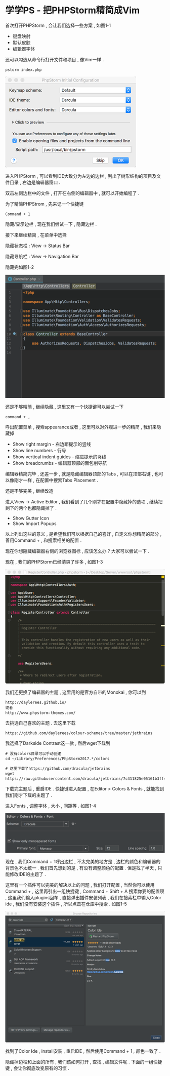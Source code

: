 # 学学PS - 把PHPStorm精简成Vim

首次打开PHPStorm , 会让我们选择一些方案 , 如图1-1

* 键盘映射
* 默认皮肤
* 编辑器字体

还可以勾选从命令行打开文件和项目 , 像Vim一样 .

```
pstorm index.php
```

![](/assets/1-1.png)

进入PHPStorm , 可以看到IDE大致分为左边的边栏 , 列出了树形结构的项目及文件目录 , 右边是编辑器窗口 .

双击左侧边栏中的文件 , 打开在右侧的编辑器中 , 就可以开始编程了 .

为了精简PHPStrom , 先来记一个快捷键

```
Command + 1
```

隐藏/显示边栏 , 现在我们尝试一下 , 隐藏边栏 .

接下来继续精简 , 在菜单中选择

隐藏状态栏 : View -&gt; Status Bar

隐藏导航栏 : View -&gt; Navigation Bar

隐藏完如图1-2

![](/assets/1-2.png)

还是不够精简 , 继续隐藏 , 这里又有一个快捷键可以尝试一下

```
command + ,
```

呼出配置菜单 , 搜索appearance或者 , 这里可以对外观进一步的精简 , 我们来隐藏掉

* Show right margin - 右边距提示的竖线
* Show line numbers - 行号
* Show vertical indent guides - 缩进提示的竖线
* Show breadcrumbs - 编辑器顶部的面包削导航

编辑器精简完毕 , 还差一步 , 就是隐藏编辑器顶部的Tabs , 可以在顶部右键 , 也可以像刚才一样 , 在配置中搜索Tabs Placement .

还是不够完美 , 继续改造

进入View -&gt; Active Editor , 我们看到了几个刚才在配置中隐藏掉的选项 , 继续把剩下的两个也都隐藏掉了 .

* Show Gutter Icon
* Show Import Popups

以上列出这些的意义 , 是希望我们可以根据自己的喜好 , 自定义你想精简的部分 , 善用Command + , 和搜索相关的配置 .

现在你想隐藏编辑器右侧的浏览器图标 , 应该怎么办 ? 大家可以尝试一下 .

现在 , 我们的PHPStorm已经清爽了许多 , 如图1-3

![](/assets/1-3.png)

我们还更换了编辑器的主题 , 这里用的是官方自带的Monokai , 你可以到

```
http://daylerees.github.io/
或者
http://www.phpstorm-themes.com/
```

去挑选自己喜欢的主题 . 去这里下载

```
https://github.com/daylerees/colour-schemes/tree/master/jetbrains
```

我选择了Darkside Contrast这一款 , 然后wget下载到

```
# 没有colors目录可以手动创建
cd ~/Library/Preferences/PhpStorm2017.*/colors
```

```
# 这里下载了https://github.com/dracula/jetbrains
wget https://raw.githubusercontent.com/dracula/jetbrains/7c411825e05161b3ff408db98b45d298730d4419/Dracula.icls
```

下载完主题后 , 重启IDE . 快捷键进入配置 , 在Editor &gt; Colors & Fonts , 就能找到我们刚才下载的主题了 .

进入Fonts , 调整字体 , 大小 , 间距等 . 如图1-4

![](/assets/1-4.png)

现在 , 我们Command + 1呼出边栏 , 不太完美的地方是 , 边栏的颜色和编辑器的背景色不太统一 . 我们首先想到的是 , 有没有调整颜色的配置 . 但是找了半天 , 只能修改IDE的主题了 . 

这里有一个插件可以完美的解决以上的问题 , 我们打开配置 , 当然你可以使用Command + , 这里再引出一组快捷键 , Command + Shift + A 搜索你要的配置项 , 这里我们输入plugins回车 , 直接弹出插件安装列表 , 我们在搜索栏中输入Color ide , 我们没有安装这个插件 , 所以点击在仓库中搜索 . 如图1-5

![](/assets/1-5.png)

找到了Color Ide , install安装 , 重启IDE , 然后使用Command + 1 , 颜色一致了 . 

隐藏掉边栏和上面的所有 , 我们该如何打开 , 查找 , 编辑文件呢 . 下面的一组快捷键 , 会让你彻底改变原有的习惯 .

